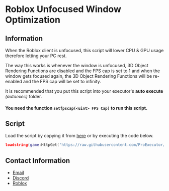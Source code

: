 # Roblox Unfocused Window Optimization
## Information

When the Roblox client is unfocused, this script will lower CPU & GPU usage therefore letting your PC rest.

The way this works is whenever the window is unfocused, 3D Object Rendering Functions are disabled and the FPS cap is set to 1 and when the window gets focused again, the 3D Object Rendering Functions will be re-enabled and the FPS cap will be set to infinity.

It is recommended that you put this script into your executor's **auto execute** *(autoexec)* folder.

#### You need the function `setfpscap(<uint> FPS Cap)` to run this script.

## Script
Load the script by copying it from [here](https://raw.githubusercontent.com/ProExecutor/Roblox-Unfocused-Window-Optimization/main/Main.lua) or by executing the code below.

```lua
loadstring(game:HttpGet("https://raw.githubusercontent.com/ProExecutor/Roblox-Unfocused-Window-Optimization/main/Main.lua"))()
```
## Contact Information
- [Email](mailto:exunys@gmail.com)
- [Discord](https://discord.com/users/611111398818316309)
- [Roblox](https://www.roblox.com/users/330279990/profile)
